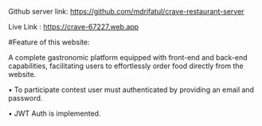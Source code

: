 Github server link: https://github.com/mdrifatul/crave-restaurant-server

Live Link : https://crave-67227.web.app

#Feature of this website:

A complete gastronomic platform equipped with front-end and
back-end capabilities, facilitating users to effortlessly order food
directly from the website.

• To participate contest user must authenticated by providing
an email and password.

• JWT Auth is implemented.
